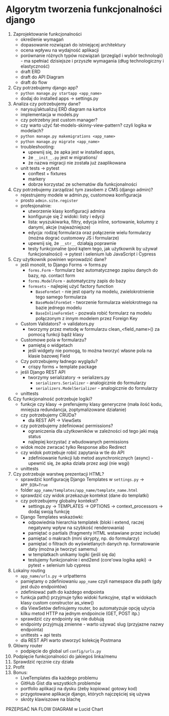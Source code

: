 # Algorytm tworzenia funkcjonalności django

1. Zaprojektowanie funkcjonalności
    - określenie wymagań
    - dopasowanie rozwiązań do istniejącej architektury 
    - ocena wpływu na wydajność aplikacji
    - porównanie różnych typów rozwiązań (przegląd i wybór technologii) - ma spełniać dzisiejsze i przyszłe wymagania (dług technologiczny i elastyczność)
    - draft ERD 
    - draft do API Diagram 
    - draft do flow
2. Czy potrzebujemy django app?
    - `python manage.py startapp <app_name>`
    - dodaj do installed apps -> settings.py
3. Analiza czy potrzebujemy dane?
   - narysuj/aktualizuj ERD diagram na kartce
   - implementacja w models.py
   - czy potrzebny jest custom manager?
   - czy warto użyć fat-models-skinny-view-pattern? czyli logika w modelach?
   - `python manage.py makemigrations <app_name>`
   - `python manage.py migrate <app_name>`
   - troubleshooting: 
     - upewnij się, że apka jest w installed apps, 
     - że `__init__.py` jest w migrations/
     - że nazwa migracji nie została już zaaplikowana
   - unit tests -> pytest
     - conftest + fixtures
     - markery
     - dobrze korzystać ze schematów dla funkcjonalności
4. Czy potrzebujemy zarządzać tym zasobem z CMS (django admin)?
   - rejestrujemy modele w admin.py, customowa konfiguracja
   - prosto `admin.site.register`
   - profesjonalnie:
     - utworzenie klasy konfiguracji admina
     - konfiguruje się 2 widoki: listy i edycji
     - lista: wyszukiwarka, filtry, edycja inline, sortowanie, kolumny z danymi, akcje (najważniejsze)
     - edycja: rodzaj formularza oraz połączenie wielu formularzy (można dograć customowy JS i formularze)
     - upewnij się, że `__str__` działają poprawnie
     - testy funkcjonalne (pod kątem tego, jak użytkownik by używał funkcjonalności) -> pytest i selenium lub JavaScript i Cypress
5. Czy użytkownik powinien wprowadzić dane?
    - jeśli monolit, to Django Forms -> forms.py
      - `forms.Form` - formularz bez automatycznego zapisu danych do bazy, np. contact form
      - `forms.ModelForm` - automatyczny zapis do bazy
      - `formsets` - najlepiej użyć factory function
        - `BaseFormSet` - nie jest oparty na modelu, zwielokrotnienie tego samego formularza
        - `BaseModelFormSet` - tworzenie formularza wielokrotnego na bazie jednego modelu
        - `BaseInlineFormSet` - pozwala robić formularz na modelu połączonym z innym modelem przez Foreign Key
    - Custom Validators? -> validators.py
      - tworzymy przez metodę w formularzu clean_<field_name>() za pomocą funkcji bądź klasy
    - Customowe pola w formularzu?
      - pamiętaj o widgetach
      - jeśli widgety nie pomogą, to można tworzyć własne pola na klasie bazowej Field
    - Czy potrzebujemy ładnego wyglądu? 
      - crispy forms + template package
    - jeśli Django REST API
      - tworzymy serializatory -> serializers.py
        - `serializers.Serializer` - analogicznie do formularzy
        - `serializers.ModelSerializer` - analogicznie do formularzy
    - unittests 
6. Czy funkcjonalność potrzebuje logiki? 
   - funkcje czy klasy -> preferujemy klasy generyczne (mała ilość kodu, mniejsza redundancja, zoptymalizowane działanie)
   - czy potrzebujemy CRUDa?
     - dla REST API -> ViewSets
   - czy potrzebujemy zdefiniować permissions? 
     - ograniczenia dla użytkowników w zależności od tego jaki mają status
     - najlepiej korzystać z wbudowanych permissions
   - widok może zwracać tylko Response albo Redirect
   - czy widok potrzebuje robić zapytania w tle do API 
     - zdefiniowanie funkcji lub metod asynchronicznych (async) - upewnić się, że apka działa przez asgi (nie wsgi)
   - unittests
7. Czy potrzebuje warstwę prezentacji HTML?
    - sprawdzić konfigurację Django Templates w `settings.py` -> `APP_DIR=True`
    - folder `app_name/templates/app_name/template_name.html` 
    - sprawdzić czy widok przekazuje kontekst (dane do templatki)
    - czy potrzebujemy globalny kontekst? 
      - settings.py -> TEMPLATES -> OPTIONS -> context_processors -> dodaj swoją funkcję 
    - Django Templates wskazówki:
      - odpowiednia hierarchia templatek (bloki i extend, raczej negatywny wpływ na szybkość renderowania)
      - pamiętać o partials (fragmenty HTML wstawiane przez include)
      - pamiętać o makrach (mini skrypty, np. do formularzy)
      - pamiętać o filtrach do wyświetlanych danych np. formatowanie daty (można je tworzyć samemu)
      - w templatkach unikamy logiki (jeśli się da)
      - testujemy funkcjonalnie i end2end (core'owa logika apki) -> pytest + selenium lub cypress
8. Lokalny routing 
   - `app_name/urls.py` -> urlpatterns
   - pamiętamy o zdefiniowaniu `app_name` czyli namespace dla path (gdy jest dużo endpointów) 
   - zdefiniować path do każdego endpointa
   - funkcja path() przyjmuje tylko widoki funkcyjne, stąd w widokach klasy custom constructor as_view()
   - dla ViewSetów definiujemy router, bo automatyzuje opcję użycia kilku metod HTTP na jednym endpoincie (GET, POST itp.)
   - sprawdzić czy endpointy się nie dublują 
   - endpointy przyjmują zmienne - warto używać slug (przyjazne nazwy endpointa)
   - unittests + api tests
   - dla REST API warto stworzyć kolekcję Postmana
9. Główny router
   - podpięcie do global url `config/urls.py`
10. Podpięcie funkcjonalności do jakiegoś linka/menu 
11. Sprawdzić ręcznie czy działa
12. Profit
13. Bonus:
    - LiveTemplates dla każdego problemu
    - GitHub Gist dla wszystkich problemów
    - portfolio aplikacji na dysku (żeby kopiować gotowy kod)
    - przygotowane aplikacje django, których najczęściej się używa
    - skróty klawiszowe na blachę


PRZEPISAĆ NA FLOW DIAGRAM w Lucid Chart

